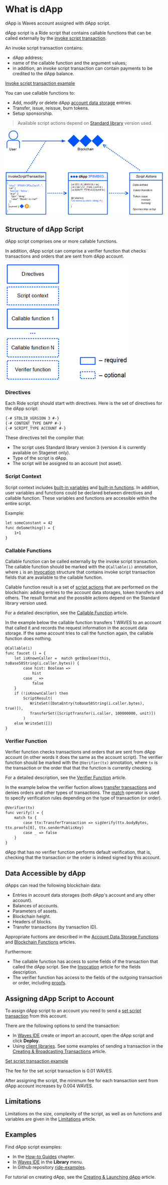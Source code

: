 # What is dApp

dApp is Waves account assigned with dApp script.

dApp script is a Ride script that contains сallable functions that can be called externally by the [invoke script transaction](/en/blockchain/transaction-type/invoke-script-transaction).

An invoke script transaction contains:

* dApp address;
* name of the callable function and the argument values;
* in addition, an invoke script transaction can contain payments to be credited to the dApp balance.

[Invoke script transaction example](https://nodes.wavesnodes.com/transactions/info/7CVjf5KGRRYj6UyTC2Etuu4cUxx9qQnCJox8vw9Gy9yq)

You can use callable functions to:

* Add, modify or delete dApp [account data storage](/en/blockchain/account/account-data-storage) entries.
* Transfer, issue, reissue, burn tokens.
* Setup sponsorship.

> Available script actions depend on [Standard library](/en/ride/script/standard-library) version used.

![](./_assets/dapp.png)

## Structure of dApp Script

dApp script comprises one or more callable functions.

In addition, dApp script can comprise a verifier function that checks transactions and orders that are sent from dApp account.

![](./_assets/dapp-structure.png)

### Directives

Each Ride script should start with directives. Here is the set of directives for the dApp script:

```ride
{-# STDLIB_VERSION 3 #-}
{-# CONTENT_TYPE DAPP #-}
{-# SCRIPT_TYPE ACCOUNT #-}
```

These directives tell the compiler that:

- The script uses Standard library version 3 (version 4 is currently available on Stagenet only).
- Type of the script is dApp.
- The script will be assigned to an account (not asset).

### Script Context

Script context includes [built-in variables](/en/ride/variables/built-in-variables) and [built-in functions](/en/ride/functions/built-in-functions). In addition, user variables and functions could be declared between directives and callable function. These variables and functions are accessible within the entire script.

Example:

```
let someConstant = 42
func doSomething() = {
    1+1
}
```

### Callable Functions

Callable function can be called externally by the invoke script transaction. The callable function should be marked with the `@Callable(i)` annotation, where `i` is an [Invocation](/en/ride/structures/common-structures/invocation) structure that contains invoke script transaction fields that are available to the callable function.

Callable function result is a set of [script actions](/en/ride/structures/script-actions) that are performed on the blockchain: adding entries to the account data storages, token transfers and others. The result format and the possible actions depend on the Standard library version used.

For a detailed description, see the [Callable Function](/en/ride/functions/callable-function) article.

In the example below the callable function transfers 1 WAVES to an account that called it and records the request information in the account data storage. If the same account tries to call the function again, the callable function does nothing.

```ride
@Callable(i)
func faucet () = {
    let isKnownCaller =  match getBoolean(this, toBase58String(i.caller.bytes)) {
        case hist: Boolean =>
            hist
        case _ =>
            false
    }
    if (!isKnownCaller) then 
        ScriptResult(
           WriteSet([DataEntry(toBase58String(i.caller.bytes), true)]),
           TransferSet([ScriptTransfer(i.caller, 100000000, unit)])
        )
    else WriteSet([])
}
```

### Verifier Function

Verifier function checks transactions and orders that are sent from dApp account (in other words it does the same as the account script). The verifier function should be marked with the `@Verifier(tx)` annotation, where `tx` is the transaction or the order that that the function is currently checking.

For a detailed description, see the [Verifier Function](/en/ride/functions/verifier-function) article.

In the example below the verifier fuction allows [transfer transactions](/en/blockchain/transaction-type/transfer-transaction) and denies orders and other types of transactions. The [match](/en/ride/operators/match-case) operator is used to specify verification rules depending on the type of transaction (or order).

```ride
@Verifier(tx)
func verify() = {
    match tx {
        case ttx:TransferTransaction => sigVerify(ttx.bodyBytes, ttx.proofs[0], ttx.senderPublicKey)
        case _ => false
    }
}
```

dApp that has no verifier function performs default verification, that is, checking that the transaction or the order is indeed signed by this account.

## Data Accessible by dApp

dApps can read the following blockchain data:

* Entries in account data storages (both dApp's account and any other account).
* Balances of accounts.
* Parameters of assets.
* Blockchain height.
* Headers of blocks.
* Transfer transactions (by transaction ID).

Appropriate fuctions are described in the [Account Data Storage Functions](/en/ride/functions/built-in-functions/account-data-storage-functions) and [Blockchain Functions](/en/ride/functions/built-in-functions/blockchain-functions) articles.

Furthermore:

* The callable function has access to some fields of the transaction that called the dApp script. See the [Invocation](/en/ride/structures/common-structures/invocation) article for the fields description.
* The verifier function has access to the fields of the outgoing transaction or order, including [proofs](/en/blockchain/transaction/transaction-proof).

## Assigning dApp Script to Account

To assign dApp script to an account you need to send a [set script transaction](/en/blockchain/transaction-type/set-script-transaction) from this account.

There are the following options to send the transaction:

* In [Waves IDE](https://ide.wavesplatform.com/) create or import an account, open the dApp script and click **Deploy**.
* Using [client libraries](/en/building-apps/waves-api-and-sdk/client-libraries/). See some examples of sending a transaction in the [Creating & Broadcasting Transactions](/en/building-apps/how-to/basic/transaction) article.

[Set script transaction example](https://wavesexplorer.com/testnet/tx/213JdqCLq6qGLUvoXkMaSA2wLSwdzH24BuhHBhcBeHUR)

The fee for the set script transaction is 0.01 WAVES.

After assigning the script, the minimum fee for each transaction sent from  dApp account increases by 0.004 WAVES.

## Limitations

Limitations on the size, complexity of the script, as well as on functions and variables are given in the [Limitations](/en/ride/limits) article.

## Examples

Find dApp script examples:

* In the [How-to Guides](/en/building-apps/how-to#dapps) chapter.
* In [Waves IDE](https://ide.wavesplatform.com/) in the **Library** menu.
* In Github repository [ride-examples](https://github.com/wavesplatform/ride-examples/blob/master/welcome.md).

For tutorial on creating dApp, see the [Creating & Launching dApp](/en/building-apps/smart-contracts/writing-dapps) article.

